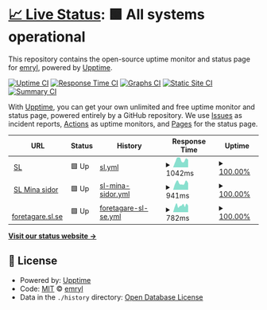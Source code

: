 # [📈 Live Status](https://emryl.github.io/upptime-sl): <!--live status--> **🟩 All systems operational**

This repository contains the open-source uptime monitor and status page for [emryl](https://emryl.github.io/upptime-sl), powered by [Upptime](https://github.com/upptime/upptime).

[![Uptime CI](https://github.com/emryl/upptime-sl/workflows/Uptime%20CI/badge.svg)](https://github.com/emryl/upptime-sl/actions?query=workflow%3A%22Uptime+CI%22)
[![Response Time CI](https://github.com/emryl/upptime-sl/workflows/Response%20Time%20CI/badge.svg)](https://github.com/emryl/upptime-sl/actions?query=workflow%3A%22Response+Time+CI%22)
[![Graphs CI](https://github.com/emryl/upptime-sl/workflows/Graphs%20CI/badge.svg)](https://github.com/emryl/upptime-sl/actions?query=workflow%3A%22Graphs+CI%22)
[![Static Site CI](https://github.com/emryl/upptime-sl/workflows/Static%20Site%20CI/badge.svg)](https://github.com/emryl/upptime-sl/actions?query=workflow%3A%22Static+Site+CI%22)
[![Summary CI](https://github.com/emryl/upptime-sl/workflows/Summary%20CI/badge.svg)](https://github.com/emryl/upptime-sl/actions?query=workflow%3A%22Summary+CI%22)

With [Upptime](https://upptime.js.org), you can get your own unlimited and free uptime monitor and status page, powered entirely by a GitHub repository. We use [Issues](https://github.com/emryl/upptime-sl/issues) as incident reports, [Actions](https://github.com/emryl/upptime-sl/actions) as uptime monitors, and [Pages](https://emryl.github.io/upptime-sl) for the status page.

<!--start: status pages-->
<!-- This summary is generated by Upptime (https://github.com/upptime/upptime) -->
<!-- Do not edit this manually, your changes will be overwritten -->
<!-- prettier-ignore -->
| URL | Status | History | Response Time | Uptime |
| --- | ------ | ------- | ------------- | ------ |
| <img alt="" src="https://icons.duckduckgo.com/ip3/sl.se.ico" height="13"> [SL](https://sl.se) | 🟩 Up | [sl.yml](https://github.com/emryl/upptime-sl/commits/HEAD/history/sl.yml) | <details><summary><img alt="Response time graph" src="./graphs/sl/response-time-week.png" height="20"> 1042ms</summary><br><a href="https://emryl.github.io/upptime-sl/history/sl"><img alt="Response time 1126" src="https://img.shields.io/endpoint?url=https%3A%2F%2Fraw.githubusercontent.com%2Femryl%2Fupptime-sl%2FHEAD%2Fapi%2Fsl%2Fresponse-time.json"></a><br><a href="https://emryl.github.io/upptime-sl/history/sl"><img alt="24-hour response time 1049" src="https://img.shields.io/endpoint?url=https%3A%2F%2Fraw.githubusercontent.com%2Femryl%2Fupptime-sl%2FHEAD%2Fapi%2Fsl%2Fresponse-time-day.json"></a><br><a href="https://emryl.github.io/upptime-sl/history/sl"><img alt="7-day response time 1042" src="https://img.shields.io/endpoint?url=https%3A%2F%2Fraw.githubusercontent.com%2Femryl%2Fupptime-sl%2FHEAD%2Fapi%2Fsl%2Fresponse-time-week.json"></a><br><a href="https://emryl.github.io/upptime-sl/history/sl"><img alt="30-day response time 996" src="https://img.shields.io/endpoint?url=https%3A%2F%2Fraw.githubusercontent.com%2Femryl%2Fupptime-sl%2FHEAD%2Fapi%2Fsl%2Fresponse-time-month.json"></a><br><a href="https://emryl.github.io/upptime-sl/history/sl"><img alt="1-year response time 1082" src="https://img.shields.io/endpoint?url=https%3A%2F%2Fraw.githubusercontent.com%2Femryl%2Fupptime-sl%2FHEAD%2Fapi%2Fsl%2Fresponse-time-year.json"></a></details> | <details><summary><a href="https://emryl.github.io/upptime-sl/history/sl">100.00%</a></summary><a href="https://emryl.github.io/upptime-sl/history/sl"><img alt="All-time uptime 99.23%" src="https://img.shields.io/endpoint?url=https%3A%2F%2Fraw.githubusercontent.com%2Femryl%2Fupptime-sl%2FHEAD%2Fapi%2Fsl%2Fuptime.json"></a><br><a href="https://emryl.github.io/upptime-sl/history/sl"><img alt="24-hour uptime 100.00%" src="https://img.shields.io/endpoint?url=https%3A%2F%2Fraw.githubusercontent.com%2Femryl%2Fupptime-sl%2FHEAD%2Fapi%2Fsl%2Fuptime-day.json"></a><br><a href="https://emryl.github.io/upptime-sl/history/sl"><img alt="7-day uptime 100.00%" src="https://img.shields.io/endpoint?url=https%3A%2F%2Fraw.githubusercontent.com%2Femryl%2Fupptime-sl%2FHEAD%2Fapi%2Fsl%2Fuptime-week.json"></a><br><a href="https://emryl.github.io/upptime-sl/history/sl"><img alt="30-day uptime 99.97%" src="https://img.shields.io/endpoint?url=https%3A%2F%2Fraw.githubusercontent.com%2Femryl%2Fupptime-sl%2FHEAD%2Fapi%2Fsl%2Fuptime-month.json"></a><br><a href="https://emryl.github.io/upptime-sl/history/sl"><img alt="1-year uptime 99.22%" src="https://img.shields.io/endpoint?url=https%3A%2F%2Fraw.githubusercontent.com%2Femryl%2Fupptime-sl%2FHEAD%2Fapi%2Fsl%2Fuptime-year.json"></a></details>
| <img alt="" src="https://icons.duckduckgo.com/ip3/sl.se.ico" height="13"> [SL Mina sidor](https://mitt.sl.se) | 🟩 Up | [sl-mina-sidor.yml](https://github.com/emryl/upptime-sl/commits/HEAD/history/sl-mina-sidor.yml) | <details><summary><img alt="Response time graph" src="./graphs/sl-mina-sidor/response-time-week.png" height="20"> 941ms</summary><br><a href="https://emryl.github.io/upptime-sl/history/sl-mina-sidor"><img alt="Response time 1173" src="https://img.shields.io/endpoint?url=https%3A%2F%2Fraw.githubusercontent.com%2Femryl%2Fupptime-sl%2FHEAD%2Fapi%2Fsl-mina-sidor%2Fresponse-time.json"></a><br><a href="https://emryl.github.io/upptime-sl/history/sl-mina-sidor"><img alt="24-hour response time 923" src="https://img.shields.io/endpoint?url=https%3A%2F%2Fraw.githubusercontent.com%2Femryl%2Fupptime-sl%2FHEAD%2Fapi%2Fsl-mina-sidor%2Fresponse-time-day.json"></a><br><a href="https://emryl.github.io/upptime-sl/history/sl-mina-sidor"><img alt="7-day response time 941" src="https://img.shields.io/endpoint?url=https%3A%2F%2Fraw.githubusercontent.com%2Femryl%2Fupptime-sl%2FHEAD%2Fapi%2Fsl-mina-sidor%2Fresponse-time-week.json"></a><br><a href="https://emryl.github.io/upptime-sl/history/sl-mina-sidor"><img alt="30-day response time 919" src="https://img.shields.io/endpoint?url=https%3A%2F%2Fraw.githubusercontent.com%2Femryl%2Fupptime-sl%2FHEAD%2Fapi%2Fsl-mina-sidor%2Fresponse-time-month.json"></a><br><a href="https://emryl.github.io/upptime-sl/history/sl-mina-sidor"><img alt="1-year response time 1115" src="https://img.shields.io/endpoint?url=https%3A%2F%2Fraw.githubusercontent.com%2Femryl%2Fupptime-sl%2FHEAD%2Fapi%2Fsl-mina-sidor%2Fresponse-time-year.json"></a></details> | <details><summary><a href="https://emryl.github.io/upptime-sl/history/sl-mina-sidor">100.00%</a></summary><a href="https://emryl.github.io/upptime-sl/history/sl-mina-sidor"><img alt="All-time uptime 99.47%" src="https://img.shields.io/endpoint?url=https%3A%2F%2Fraw.githubusercontent.com%2Femryl%2Fupptime-sl%2FHEAD%2Fapi%2Fsl-mina-sidor%2Fuptime.json"></a><br><a href="https://emryl.github.io/upptime-sl/history/sl-mina-sidor"><img alt="24-hour uptime 100.00%" src="https://img.shields.io/endpoint?url=https%3A%2F%2Fraw.githubusercontent.com%2Femryl%2Fupptime-sl%2FHEAD%2Fapi%2Fsl-mina-sidor%2Fuptime-day.json"></a><br><a href="https://emryl.github.io/upptime-sl/history/sl-mina-sidor"><img alt="7-day uptime 100.00%" src="https://img.shields.io/endpoint?url=https%3A%2F%2Fraw.githubusercontent.com%2Femryl%2Fupptime-sl%2FHEAD%2Fapi%2Fsl-mina-sidor%2Fuptime-week.json"></a><br><a href="https://emryl.github.io/upptime-sl/history/sl-mina-sidor"><img alt="30-day uptime 100.00%" src="https://img.shields.io/endpoint?url=https%3A%2F%2Fraw.githubusercontent.com%2Femryl%2Fupptime-sl%2FHEAD%2Fapi%2Fsl-mina-sidor%2Fuptime-month.json"></a><br><a href="https://emryl.github.io/upptime-sl/history/sl-mina-sidor"><img alt="1-year uptime 99.77%" src="https://img.shields.io/endpoint?url=https%3A%2F%2Fraw.githubusercontent.com%2Femryl%2Fupptime-sl%2FHEAD%2Fapi%2Fsl-mina-sidor%2Fuptime-year.json"></a></details>
| <img alt="" src="https://icons.duckduckgo.com/ip3/sl.se.ico" height="13"> [foretagare.sl.se](https://foretagare.sl.se/foretag/) | 🟩 Up | [foretagare-sl-se.yml](https://github.com/emryl/upptime-sl/commits/HEAD/history/foretagare-sl-se.yml) | <details><summary><img alt="Response time graph" src="./graphs/foretagare-sl-se/response-time-week.png" height="20"> 782ms</summary><br><a href="https://emryl.github.io/upptime-sl/history/foretagare-sl-se"><img alt="Response time 1119" src="https://img.shields.io/endpoint?url=https%3A%2F%2Fraw.githubusercontent.com%2Femryl%2Fupptime-sl%2FHEAD%2Fapi%2Fforetagare-sl-se%2Fresponse-time.json"></a><br><a href="https://emryl.github.io/upptime-sl/history/foretagare-sl-se"><img alt="24-hour response time 771" src="https://img.shields.io/endpoint?url=https%3A%2F%2Fraw.githubusercontent.com%2Femryl%2Fupptime-sl%2FHEAD%2Fapi%2Fforetagare-sl-se%2Fresponse-time-day.json"></a><br><a href="https://emryl.github.io/upptime-sl/history/foretagare-sl-se"><img alt="7-day response time 782" src="https://img.shields.io/endpoint?url=https%3A%2F%2Fraw.githubusercontent.com%2Femryl%2Fupptime-sl%2FHEAD%2Fapi%2Fforetagare-sl-se%2Fresponse-time-week.json"></a><br><a href="https://emryl.github.io/upptime-sl/history/foretagare-sl-se"><img alt="30-day response time 774" src="https://img.shields.io/endpoint?url=https%3A%2F%2Fraw.githubusercontent.com%2Femryl%2Fupptime-sl%2FHEAD%2Fapi%2Fforetagare-sl-se%2Fresponse-time-month.json"></a><br><a href="https://emryl.github.io/upptime-sl/history/foretagare-sl-se"><img alt="1-year response time 937" src="https://img.shields.io/endpoint?url=https%3A%2F%2Fraw.githubusercontent.com%2Femryl%2Fupptime-sl%2FHEAD%2Fapi%2Fforetagare-sl-se%2Fresponse-time-year.json"></a></details> | <details><summary><a href="https://emryl.github.io/upptime-sl/history/foretagare-sl-se">100.00%</a></summary><a href="https://emryl.github.io/upptime-sl/history/foretagare-sl-se"><img alt="All-time uptime 98.46%" src="https://img.shields.io/endpoint?url=https%3A%2F%2Fraw.githubusercontent.com%2Femryl%2Fupptime-sl%2FHEAD%2Fapi%2Fforetagare-sl-se%2Fuptime.json"></a><br><a href="https://emryl.github.io/upptime-sl/history/foretagare-sl-se"><img alt="24-hour uptime 100.00%" src="https://img.shields.io/endpoint?url=https%3A%2F%2Fraw.githubusercontent.com%2Femryl%2Fupptime-sl%2FHEAD%2Fapi%2Fforetagare-sl-se%2Fuptime-day.json"></a><br><a href="https://emryl.github.io/upptime-sl/history/foretagare-sl-se"><img alt="7-day uptime 100.00%" src="https://img.shields.io/endpoint?url=https%3A%2F%2Fraw.githubusercontent.com%2Femryl%2Fupptime-sl%2FHEAD%2Fapi%2Fforetagare-sl-se%2Fuptime-week.json"></a><br><a href="https://emryl.github.io/upptime-sl/history/foretagare-sl-se"><img alt="30-day uptime 99.84%" src="https://img.shields.io/endpoint?url=https%3A%2F%2Fraw.githubusercontent.com%2Femryl%2Fupptime-sl%2FHEAD%2Fapi%2Fforetagare-sl-se%2Fuptime-month.json"></a><br><a href="https://emryl.github.io/upptime-sl/history/foretagare-sl-se"><img alt="1-year uptime 99.40%" src="https://img.shields.io/endpoint?url=https%3A%2F%2Fraw.githubusercontent.com%2Femryl%2Fupptime-sl%2FHEAD%2Fapi%2Fforetagare-sl-se%2Fuptime-year.json"></a></details>

<!--end: status pages-->

[**Visit our status website →**](https://emryl.github.io/upptime-sl)

## 📄 License

- Powered by: [Upptime](https://github.com/upptime/upptime)
- Code: [MIT](./LICENSE) © [emryl](https://emryl.github.io/upptime-sl)
- Data in the `./history` directory: [Open Database License](https://opendatacommons.org/licenses/odbl/1-0/)
